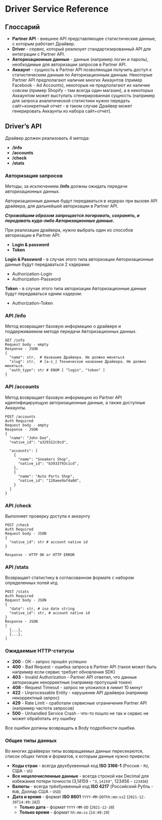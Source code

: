 # Driver Service Reference

## Глоссарий

* **Partner API** - внешнее API представляющее статистические данные, с которым работает Драйвер.
* **Driver** - сервис, который реализует стандартизированный API для интеграции с Partner API.
* **Авторизационные данные** - данные (например логин и пароль), необходимые для авторизации запросов в Partner API.
* **Аккаунт** - сущность в Partner API позволяющая получить доступ к статистическим данным по Авторизационным данным.
  Некоторые Partner API предполагают наличие многих Аккаунтов (пример Facebook - Ad Accounts), некоторые не предполагают
  их наличие совсем (пример Shopify - там всегда один магазин), а в некоторых Аккаунтом может выступать сгенерированная
  сущность (например для запроса аналитической статистики нужно передать сайт+конкретный отчет - в таком случае Драйвер
  может генерировать Аккаунты из набора сайт+отчет).

## Driver’s API

Драйвер должен реализовать 4 метода:

* **/info**
* **/accounts**
* **/check**
* **/stats**

### Авторизация запросов

Методы, за исключением **/info** должны ожидать передачи авторизационных данных.

Авторизационные данные будут передаваться в хедерах при вызове API драйвера, для дальнейшей авторизации в Partner API.

***Строжайшим образом запрещается логировать, сохранять, и передавать куда-либо Авторизационные данные.***

При реализации драйвера, нужно выбрать один из способов авторизации в Partner API:

* **Login & password**
* **Token**

**Login & Password** - в случае этого типа авторизации Авторизационные данные будут передаваться 2 хэдерами:

* Authorization-Login
* Authorization-Password

**Token** - в случае этого типа авторизации Авторизационные данные будут передаваться одним хэдером:

* Authorization-Token

### API /info

Метод возвращает базовую информацию о драйвере и поддерживаемом методе передачи Авторизационных данных.

```
GET /info
Request body - empty
Response - JSON
{
  "name": str,  # Название Драйвера. Не должно меняться  
  "slug": str,  # [a-z_] Техническое название Драйвера. Не должно меняться. 
  "auth_type": str # ENUM [ "login", "token" ] 
}
```

### API /accounts

Метод возвращает базовую информацию из Partner API идентифицирующую авторизационные данные, а также доступные Аккаунты.

```
POST /accounts
Auth Required
Request body - empty
Response - JSON
{
  "name": "John Doe",
  "native_id": "a329312c9cd",
  
  "accounts": [
    {
      "name": "Sneakers Shop",  
      "native_id": "b3933793c1cd",  
    },
    {
      "name": "Auto Parts Shop",  
      "native_id": "120aee9af4a0d",  
    }
  ]
}
```

### API /check

Выполняет проверку доступа к аккаунту

```
POST /check
Auth Required
Request body - JSON
{
  "native_id": str # account native id 
}

Response - HTTP OK or HTTP ERROR
```

### API /stats

Возвращает статистику в согласованном формате с набором определенных полей итд

```
POST /stats
Auth Required
Request body - JSON
{
  "date": str, # iso date string
  "native_id": str, # account native id 
}
Response - JSON
[
  {...},
  {...},
]
```

### Ожидаемые HTTP-статусы

* **200** - OK - запрос прошёл успешно
* **400** - Bad Request - ошибка запроса в Partner API (такое может быть например если сервис требует обновления SDK)
* **403** - Invalid Authorization - Partner API ответил, что данные авторизации некорректные (например протухший токен)
* **408** - Request Timeout - запрос не уложился в лимит 10 минут
* **422** - Unprocessable Entity - нарушение API драйвера (например некорректный запрос)
* **429** - Rate Limit - сработали сервисные ограничения Partner API (например частота запросов)
* **500** - Unhandled Service Crash - что-то пошло не так и сервис не может обработать эту ошибку

Все ошибки должны возвращать в Body подробности ошибки.

### Общие типы данных

Во многих драйверах типы возвращаемых данных пересекаются, список общих типов и форматов, к которым данные нужно
привести:

* **Коды стран** - всегда двухбуквенный код **ISO 3166-1** (Россия - `RU`, США - `US`)
* **Все нецелочисленные данные** - всегда строкой как Decimal для избежания потери точности (3,14159 - `"3,14159"`,
  123456 - `123456`)
* **Валюты** - всегда трёхбуквенный код **ISO 4217** (Российский Рубль - `RUB`, Доллар США - `USD`)
* **Дата и время** - формат **ISO 8601** `YYYY-MM-DDThh:mm:ssZ` (`2021-12-30T14:49:28Z`)
    * **Только дата** - формат `YYYY-MM-DD` (`2021-12-30`)
    * **Только время** - формат `hh:mm:ss` (`14:49:28`)

